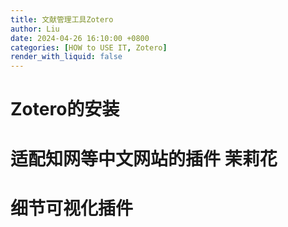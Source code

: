 ```yaml
---
title: 文献管理工具Zotero
author: Liu
date: 2024-04-26 16:10:00 +0800
categories: [HOW to USE IT, Zotero]
render_with_liquid: false
---
```


# Zotero的安装

# 适配知网等中文网站的插件 茉莉花

# 细节可视化插件